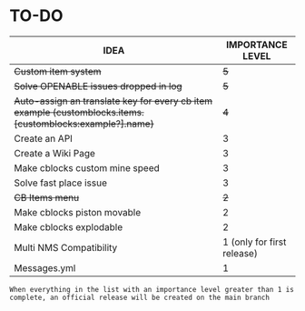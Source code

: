# TO-DO

| IDEA | IMPORTANCE LEVEL |
|------|-----|
| ~~Custom item system~~ | ~~5~~ |
| ~~Solve OPENABLE issues dropped in log~~ | ~~5~~ |
| ~~Auto-assign an translate key for every cb item example (customblocks.items.[customblocks:example?].name)~~ | ~~4~~ |
| Create an API | 3 |
| Create a Wiki Page | 3 |
| Make cblocks custom mine speed | 3 |
| Solve fast place issue | 3 |
| ~~CB Items menu~~ | ~~2~~ |
| Make cblocks piston movable | 2 |
| Make cblocks explodable | 2 |
| Multi NMS Compatibility | 1 (only for first release) |
| Messages.yml | 1 |

`When everything in the list with an importance level greater than 1 is complete, an official release will be created on the main branch`
